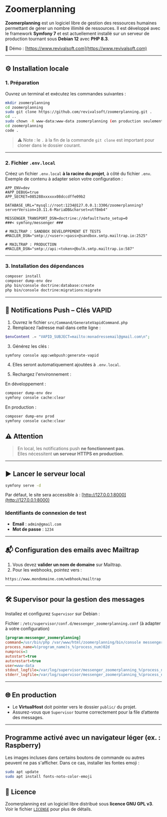 # Zoomerplanning

**Zoomerplanning** est un logiciel libre de gestion des ressources humaines permettant de gérer un nombre illimité de ressources. Il est développé avec le framework **Symfony 7** et est actuellement installé sur un serveur de production tournant sous **Debian 12** avec **PHP 8.3**.

🔗 Démo : [https://www.revivalsoft.com](https://www.revivalsoft.com)

---

## ⚙️ Installation locale

### 1. Préparation

Ouvrez un terminal et exécutez les commandes suivantes :

```bash
mkdir zoomerplanning
cd zoomerplanning
sudo git clone https://github.com/revivalsoft/zoomerplanning.git .
cd ..
sudo chown -R www-data:www-data zoomerplanning (en production seulement)
cd zoomerplanning
code .
```

> ⚠️ Note : le `.` à la fin de la commande `git clone` est important pour cloner dans le dossier courant.

---

### 2. Fichier `.env.local`

Créez un fichier `.env.local` **à la racine du projet**, à côté du fichier `.env`. Exemple de contenu à adapter selon votre configuration :

```
APP_ENV=dev
#APP_DEBUG=true
APP_SECRET=085288xxxxxx08dccdffe09b2

DATABASE_URL="mysql://root:1234@127.0.0.1:3306/zoomerplanning?serverVersion=10.11.6-MariaDB&charset=utf8mb4"

MESSENGER_TRANSPORT_DSN=doctrine://default?auto_setup=0
###< symfony/messenger ###

# MAILTRAP : SANDBOX DEVELOPPEMENT ET TESTS
#MAILER_DSN="smtp://<user>:<pass>@sandbox.smtp.mailtrap.io:2525"

# MAILTRAP : PRODUCTION
#MAILER_DSN="smtp://api:<token>@bulk.smtp.mailtrap.io:587"
```

---

### 3. Installation des dépendances

```bash
composer install
composer dump-env dev
php bin/console doctrine:database:create
php bin/console doctrine:migrations:migrate
```

---

## 🔐 Notifications Push – Clés VAPID

1. Ouvrez le fichier `src/Command/GenerateVapidCommand.php`
2. Remplacez l’adresse mail dans cette ligne :

```php
$envContent .= "VAPID_SUBJECT=mailto:monadressemail@gmail.com\n";
```

3. Générez les clés :

```bash
symfony console app:webpush:generate-vapid
```

4. Elles seront automatiquement ajoutées à `.env.local`.

5. Rechargez l'environnement :

En développement : 
```bash
composer dump-env dev
symfony console cache:clear
```
En production :
```bash
composer dump-env prod
symfony console cache:clear
```

## ⚠️ Attention

> En local, les notifications push **ne fonctionnent pas**.  
> Elles nécessitent **un serveur HTTPS en production**.


---

## ▶️ Lancer le serveur local

```bash
symfony serve -d
```

Par défaut, le site sera accessible à : [http://127.0.0.1:8000](http://127.0.0.1:8000)

### Identifiants de connexion de test

- **Email** : `admin@gmail.com`
- **Mot de passe** : `1234`

---

## 📬 Configuration des emails avec Mailtrap

1. Vous devez **valider un nom de domaine** sur Mailtrap.
2. Pour les webhooks, pointez vers :

```
https://www.mondomaine.com/webhook/mailtrap
```

---

## 🛠️ Supervisor pour la gestion des messages

Installez et configurez `Supervisor` sur Debian :

Fichier : `/etc/supervisor/conf.d/messenger_zoomerplanning.conf`
(à adapter à votre configuration)

```ini
[program:messenger_zoomerplanning]
command=/usr/bin/php /var/www/html/zoomerplanning/bin/console messenger:consume async --env=prod
process_name=%(program_name)s_%(process_num)02d
numprocs=3
autostart=true
autorestart=true
user=www-data
stdout_logfile=/var/log/supervisor/messenger_zoomerplanning_%(process_num)02d.log
stderr_logfile=/var/log/supervisor/messenger_zoomerplanning_%(process_num)02d_error.log
```

---

## 🌐 En production

- Le **VirtualHost** doit pointer vers le dossier `public/` du projet.
- Assurez-vous que `Supervisor` tourne correctement pour la file d’attente des messages.

---

## Programme activé avec un navigateur léger (ex. : Raspberry)
Les images incluses dans certains boutons de commande ou autres peuvent ne pas s'afficher.
Dans ce cas, installer les fontes emoji : 
```bash
sudo apt update
sudo apt install fonts-noto-color-emoji
```


## 📜 Licence

Zoomerplanning est un logiciel libre distribué sous **licence GNU GPL v3**.  
Voir le fichier [`LICENSE`](https://www.gnu.org/licenses/gpl-3.0.txt) pour plus de détails.

